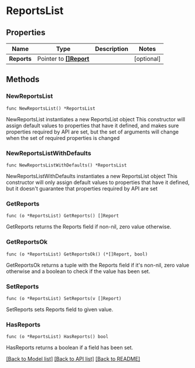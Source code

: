 # ReportsList

## Properties

Name | Type | Description | Notes
------------ | ------------- | ------------- | -------------
**Reports** | Pointer to [**[]Report**](Report.md) |  | [optional] 

## Methods

### NewReportsList

`func NewReportsList() *ReportsList`

NewReportsList instantiates a new ReportsList object
This constructor will assign default values to properties that have it defined,
and makes sure properties required by API are set, but the set of arguments
will change when the set of required properties is changed

### NewReportsListWithDefaults

`func NewReportsListWithDefaults() *ReportsList`

NewReportsListWithDefaults instantiates a new ReportsList object
This constructor will only assign default values to properties that have it defined,
but it doesn't guarantee that properties required by API are set

### GetReports

`func (o *ReportsList) GetReports() []Report`

GetReports returns the Reports field if non-nil, zero value otherwise.

### GetReportsOk

`func (o *ReportsList) GetReportsOk() (*[]Report, bool)`

GetReportsOk returns a tuple with the Reports field if it's non-nil, zero value otherwise
and a boolean to check if the value has been set.

### SetReports

`func (o *ReportsList) SetReports(v []Report)`

SetReports sets Reports field to given value.

### HasReports

`func (o *ReportsList) HasReports() bool`

HasReports returns a boolean if a field has been set.


[[Back to Model list]](../README.md#documentation-for-models) [[Back to API list]](../README.md#documentation-for-api-endpoints) [[Back to README]](../README.md)


